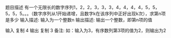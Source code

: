 题目描述
有一个无限长的数字序列1，2，2，3，3，3，4，4，4，4，5，5，5，5，5。。。（数字序列从1开始递增，且数字k在该序列中正好出现k次），求第n项是多少
输入描述:
输入为一个整数n
输出描述:
输出一个整数，即第n项的值

输入
复制
4
输出
复制
3
备注:
如：输入为3，有序数列第3项的值为2，则输出为2
